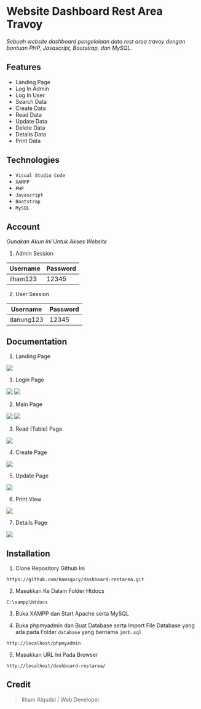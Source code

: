 # Website Dashboard Rest Area Travoy

*Sebuah website dashboard pengelolaan data rest area travoy dengan bantuan PHP, Javascript, Bootstrap, dan MySQL.*

## Features
- Landing Page
- Log In Admin
- Log In User
- Search Data
- Create Data
- Read Data
- Update Data
- Delete Data
- Details Data
- Print Data

## Technologies
- `Visual Studio Code`
- `XAMPP`
- `PHP`
- `Javascript`
- `Bootstrap`
- `MySQL`

## Account
*Gunakan Akun Ini Untuk Akses Website*

1. Admin Session

|Username|Password|
| --- | --- |
| ilham123 | 12345 |

2. User Session

|Username|Password|
| --- | --- |
| danung123 | 12345 |

## Documentation
1. Landing Page
<img src="https://github.com/Hamsqucy/dashboard-restarea/blob/master/img-git/landing.png">

1. Login Page
<img src="https://github.com/Hamsqucy/dashboard-restarea/blob/master/img-git/login-1.png">
<img src="https://github.com/Hamsqucy/dashboard-restarea/blob/master/img-git/login-2.png">

2. Main Page
<img src="https://github.com/Hamsqucy/dashboard-restarea/blob/master/img-git/main-1.png">
<img src="https://github.com/Hamsqucy/dashboard-restarea/blob/master/img-git/main-2.png">

3. Read (Table) Page
<img src="https://github.com/Hamsqucy/dashboard-restarea/blob/master/img-git/table.png">

4. Create Page
<img src="https://github.com/Hamsqucy/dashboard-restarea/blob/master/img-git/create.png">

5. Update Page
<img src="https://github.com/Hamsqucy/dashboard-restarea/blob/master/img-git/update.png">

6. Print View
<img src="https://github.com/Hamsqucy/dashboard-restarea/blob/master/img-git/print.png">

7. Details Page
<img src="https://github.com/Hamsqucy/dashboard-restarea/blob/master/img-git/details.png">

## Installation
1. Clone Repository Github Ini
```
https://github.com/Hamsqucy/dashboard-restarea.git
```

2. Masukkan Ke Dalam Folder Htdocs
```
C:\xampp\htdocs
```

3. Buka XAMPP dan Start Apache serta MySQL

4. Buka phpmyadmin dan Buat Database serta Import File Database yang ada pada Folder `database` yang bernama `jmrb.sql`
```
http://localhost/phpmyadmin
```
5. Masukkan URL Ini Pada Browser
```
http://localhost/dashboard-restarea/
```

## Credit
> Ilham Alqudsi | Web Developer